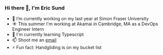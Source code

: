 ### Hi there 👋, I'm Eric Sund

- 🔭 I’m currently working on my last year at Simon Fraser University
- :sunny: This summer I'm working at Akamai in Cambridge, MA as a DevOps Engineer Intern
- 🌱 I'm currently learning Typescript
- 📫 Shoot me an [email](mailto:epsund@gmail.com)
- ⚡ Fun fact: Handgliding is on my bucket list

<!--
**ericsund/ericsund** is a ✨ _special_ ✨ repository because its `README.md` (this file) appears on your GitHub profile.

Here are some ideas to get you started:

- 🔭 I’m currently working on ...
- 🌱 I’m currently learning ...
- 👯 I’m looking to collaborate on ...
- 🤔 I’m looking for help with ...
- 💬 Ask me about ...
- 📫 How to reach me: ...
- 😄 Pronouns: ...
- ⚡ Fun fact: ...
-->
